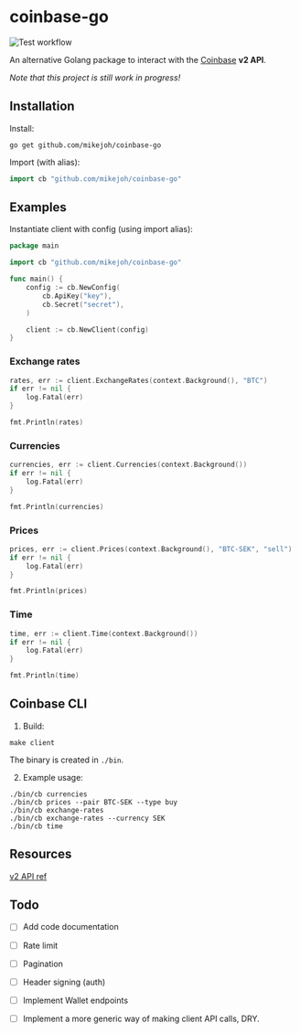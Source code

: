 # coinbase-go

![Test workflow](https://github.com/mikejoh/coinbase-go/actions/workflows/test.yml/badge.svg)

An alternative Golang package to interact with the [Coinbase](https://www.coinbase.com/) **v2 API**.

_Note that this project is still work in progress!_

## Installation
Install:
```
go get github.com/mikejoh/coinbase-go
```
Import (with alias):
```go
import cb "github.com/mikejoh/coinbase-go"
```
## Examples

Instantiate client with config (using import alias):
```go
package main

import cb "github.com/mikejoh/coinbase-go"

func main() {
	config := cb.NewConfig(
		cb.ApiKey("key"),
		cb.Secret("secret"),
	)

	client := cb.NewClient(config)
}
```

### Exchange rates
```go
rates, err := client.ExchangeRates(context.Background(), "BTC")
if err != nil {
	log.Fatal(err)
}

fmt.Println(rates)
```
### Currencies
```go
currencies, err := client.Currencies(context.Background())
if err != nil {
	log.Fatal(err)
}

fmt.Println(currencies)
```

### Prices
```go
prices, err := client.Prices(context.Background(), "BTC-SEK", "sell")
if err != nil {
	log.Fatal(err)
}

fmt.Println(prices)
```

### Time
```go
time, err := client.Time(context.Background())
if err != nil {
	log.Fatal(err)
}

fmt.Println(time)
```

## Coinbase CLI

1. Build:
```
make client
```
The binary is created in `./bin`.

2. Example usage:
```
./bin/cb currencies
./bin/cb prices --pair BTC-SEK --type buy
./bin/cb exchange-rates
./bin/cb exchange-rates --currency SEK
./bin/cb time
```
## Resources

[v2 API ref](https://developers.coinbase.com/api/v2#introduction)
## Todo
* [ ] Add code documentation
* [ ] Rate limit
* [ ] Pagination
* [ ] Header signing (auth)
* [ ] Implement Wallet endpoints
* [ ] Implement a more generic way of making client API calls, DRY.

